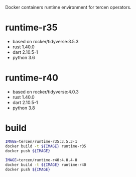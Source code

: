 
Docker containers runtime environment for tercen operators.

# runtime-r35
- based on rocker/tidyverse:3.5.3
- rust 1.40.0
- dart 2.10.5-1
- python 3.6

# runtime-r40
- based on rocker/tidyverse:4.0.3
- rust 1.40.0
- dart 2.10.5-1
- python 3.8
 
# build

```bash
IMAGE=tercen/runtime-r35:3.5.3-1
docker build -t ${IMAGE} runtime-r35
docker push ${IMAGE}
 
IMAGE=tercen/runtime-r40:4.0.4-0
docker build -t ${IMAGE} runtime-r40
docker push ${IMAGE}
```
 
 


